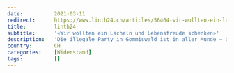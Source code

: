 ```yaml
---
date:          2021-03-11
redirect:      https://www.linth24.ch/articles/56464-wir-wollten-ein-laecheln-und-lebensfreude-schenken
title:         linth24
subtitle:      '«Wir wollten ein Lächeln und Lebensfreude schenken»'
description:   'Die illegale Party in Gommiswald ist in aller Munde – der Gemeinderat diskutiert über den Entzug des Wirtepatents. Linth24 hat Wirtin und Veranstalter zum Interview getroffen und ist dabei viel Entschlossenheit begegnet.'
country:       CH
categories:    [Widerstand]
tags:          []
---
```


